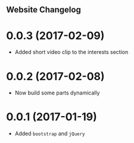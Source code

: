 ## Website Changelog

<a name="0.0.3"></a>
# 0.0.3 (2017-02-09)
* Added short video clip to the interests section

<a name="0.0.2"></a>
# 0.0.2 (2017-02-08)
* Now build some parts dynamically

<a name="0.0.1"></a>
# 0.0.1 (2017-01-19)
* Added `bootstrap` and `jQuery`